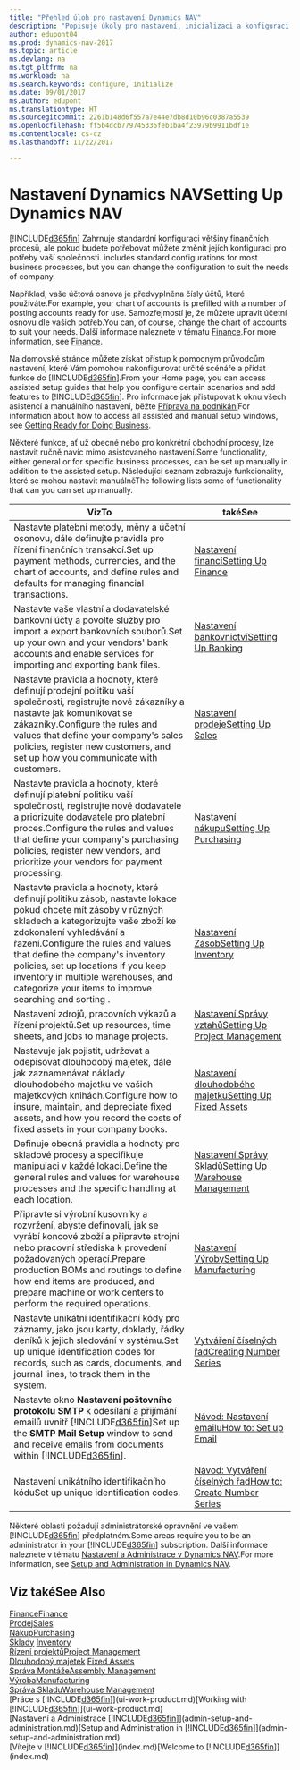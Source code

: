 ```yaml
---
title: "Přehled úloh pro nastavení Dynamics NAV"
description: "Popisuje úkoly pro nastavení, inicializaci a konfiguraci Dynamics NAV podle vašich potřeb."
author: edupont04
ms.prod: dynamics-nav-2017
ms.topic: article
ms.devlang: na
ms.tgt_pltfrm: na
ms.workload: na
ms.search.keywords: configure, initialize
ms.date: 09/01/2017
ms.author: edupont
ms.translationtype: HT
ms.sourcegitcommit: 2261b148d6f557a7e44e7db8d10b96c0387a5539
ms.openlocfilehash: ff5b4dcb779745336feb1ba4f23979b9911bdf1e
ms.contentlocale: cs-cz
ms.lasthandoff: 11/22/2017

---
```

# <a name="setting-up-dynamics-nav"></a><span data-ttu-id="5a7a8-103">Nastavení Dynamics NAV</span><span class="sxs-lookup"><span data-stu-id="5a7a8-103">Setting Up Dynamics NAV</span></span>
[!INCLUDE[d365fin](includes/d365fin_md.md)]<span data-ttu-id="5a7a8-104"> Zahrnuje standardní konfiguraci většiny finančních procesů, ale pokud budete potřebovat můžete změnit jejích konfiguraci pro potřeby vaší společnosti.</span><span class="sxs-lookup"><span data-stu-id="5a7a8-104"> includes standard configurations for most business processes, but you can change the configuration to suit the needs of company.</span></span>

<span data-ttu-id="5a7a8-105">Například, vaše účtová osnova je předvyplněna čísly účtů, které používáte.</span><span class="sxs-lookup"><span data-stu-id="5a7a8-105">For example, your chart of accounts is prefilled with a number of posting accounts ready for use.</span></span> <span data-ttu-id="5a7a8-106">Samozřejmostí je, že můžete upravit účetní osnovu dle vašich potřeb.</span><span class="sxs-lookup"><span data-stu-id="5a7a8-106">You can, of course, change the chart of accounts to suit your needs.</span></span> <span data-ttu-id="5a7a8-107">Další informace naleznete v tématu [Finance](finance.md).</span><span class="sxs-lookup"><span data-stu-id="5a7a8-107">For more information, see [Finance](finance.md).</span></span>

<span data-ttu-id="5a7a8-108">Na domovské stránce můžete získat přístup k pomocným průvodcům nastavení, které Vám pomohou nakonfigurovat určité scénáře a přidat funkce do [!INCLUDE[d365fin](includes/d365fin_md.md)].</span><span class="sxs-lookup"><span data-stu-id="5a7a8-108">From your Home page, you can access assisted setup guides that help you configure certain scenarios and add features to [!INCLUDE[d365fin](includes/d365fin_md.md)].</span></span> <span data-ttu-id="5a7a8-109">Pro informace jak přistupovat k oknu všech asistencí a manuálního nastavení, běžte [Příprava na podnikání](ui-get-ready-business.md)</span><span class="sxs-lookup"><span data-stu-id="5a7a8-109">For information about how to access all assisted and manual setup windows, see [Getting Ready for Doing Business](ui-get-ready-business.md).</span></span>

<span data-ttu-id="5a7a8-110">Některé funkce, ať už obecné nebo pro konkrétní obchodní procesy, lze nastavit ručně navíc mimo asistovaného nastavení.</span><span class="sxs-lookup"><span data-stu-id="5a7a8-110">Some functionality, either general or for specific business processes, can be set up manually in addition to the assisted setup.</span></span> <span data-ttu-id="5a7a8-111">Následující seznam zobrazuje funkcionality, které se mohou nastavit manuálně</span><span class="sxs-lookup"><span data-stu-id="5a7a8-111">The following lists some of functionality that can you can set up manually.</span></span>

| <span data-ttu-id="5a7a8-112">Viz</span><span class="sxs-lookup"><span data-stu-id="5a7a8-112">To</span></span> | <span data-ttu-id="5a7a8-113">také</span><span class="sxs-lookup"><span data-stu-id="5a7a8-113">See</span></span> |
| --- | --- |
| <span data-ttu-id="5a7a8-114">Nastavte platební metody, měny a účetní osonovu, dále definujte pravidla pro řízení finančních transakcí.</span><span class="sxs-lookup"><span data-stu-id="5a7a8-114">Set up payment methods, currencies, and the chart of accounts, and define rules and defaults for managing financial transactions.</span></span> |[<span data-ttu-id="5a7a8-115">Nastavení financí</span><span class="sxs-lookup"><span data-stu-id="5a7a8-115">Setting Up Finance</span></span>](finance-setup-finance.md) |
| <span data-ttu-id="5a7a8-116">Nastavte vaše vlastní a dodavatelské bankovní účty a povolte služby pro import a export bankovních souborů.</span><span class="sxs-lookup"><span data-stu-id="5a7a8-116">Set up your own and your vendors' bank accounts and enable services for importing and exporting bank files.</span></span> |[<span data-ttu-id="5a7a8-117">Nastavení bankovnictví</span><span class="sxs-lookup"><span data-stu-id="5a7a8-117">Setting Up Banking</span></span>](bank-setup-banking.md) |
| <span data-ttu-id="5a7a8-118">Nastavte pravidla a hodnoty, které definují prodejní politiku vaší společnosti, registrujte nové zákazníky a nastavte jak komunikovat se zákazníky.</span><span class="sxs-lookup"><span data-stu-id="5a7a8-118">Configure the rules and values that define your company's sales policies, register new customers, and set up how you communicate with customers.</span></span> |[<span data-ttu-id="5a7a8-119">Nastavení prodeje</span><span class="sxs-lookup"><span data-stu-id="5a7a8-119">Setting Up Sales</span></span>](sales-setup-sales.md) |
| <span data-ttu-id="5a7a8-120">Nastavte pravidla a hodnoty, které definují platební politiku vaší společnosti, registrujte nové dodavatele a priorizujte dodavatele pro platební proces.</span><span class="sxs-lookup"><span data-stu-id="5a7a8-120">Configure the rules and values that define your company's purchasing policies, register new vendors, and prioritize your vendors for payment processing.</span></span> |[<span data-ttu-id="5a7a8-121">Nastavení nákupu</span><span class="sxs-lookup"><span data-stu-id="5a7a8-121">Setting Up Purchasing</span></span>](purchasing-setup-purchasing.md) |
| <span data-ttu-id="5a7a8-122">Nastavte pravidla a hodnoty, které definují politiku zásob, nastavte lokace pokud chcete mít zásoby v různých skladech a kategorizujte vaše zboží ke zdokonalení vyhledávání a řazení.</span><span class="sxs-lookup"><span data-stu-id="5a7a8-122">Configure the rules and values that define the company's inventory policies, set up locations if you keep inventory in multiple warehouses, and categorize your items to improve searching and sorting .</span></span> |[<span data-ttu-id="5a7a8-123">Nastavení Zásob</span><span class="sxs-lookup"><span data-stu-id="5a7a8-123">Setting Up Inventory</span></span>](inventory-setup-inventory.md) |
| <span data-ttu-id="5a7a8-124">Nastavení zdrojů, pracovních výkazů a řízení projektů.</span><span class="sxs-lookup"><span data-stu-id="5a7a8-124">Set up resources, time sheets, and jobs to manage projects.</span></span> |[<span data-ttu-id="5a7a8-125">Nastavení Správy vztahů</span><span class="sxs-lookup"><span data-stu-id="5a7a8-125">Setting Up Project Management</span></span>](projects-setup-projects.md) |
| <span data-ttu-id="5a7a8-126">Nastavuje jak pojistit, udržovat a odepisovat dlouhodobý majetek, dále jak zaznamenávat náklady dlouhodobého majetku ve vašich majetkových knihách.</span><span class="sxs-lookup"><span data-stu-id="5a7a8-126">Configure how to insure, maintain, and depreciate fixed assets, and how you record the costs of fixed assets in your company books.</span></span> |[<span data-ttu-id="5a7a8-127">Nastavení dlouhodobého majetku</span><span class="sxs-lookup"><span data-stu-id="5a7a8-127">Setting Up Fixed Assets</span></span>](fa-setup.md) |
|<span data-ttu-id="5a7a8-128">Definuje obecná pravidla a hodnoty pro skladové procesy a specifikuje manipulaci v každé lokaci.</span><span class="sxs-lookup"><span data-stu-id="5a7a8-128">Define the general rules and values for warehouse processes and the specific handling at each location.</span></span>|[<span data-ttu-id="5a7a8-129">Nastavení Správy Skladů</span><span class="sxs-lookup"><span data-stu-id="5a7a8-129">Setting Up Warehouse Management</span></span>](warehouse-setup-warehouse.md)|
|<span data-ttu-id="5a7a8-130">Připravte si výrobní kusovníky a rozvržení, abyste definovali, jak se vyrábí koncové zboží a připravte strojní nebo pracovní střediska k provedení požadovaných operací.</span><span class="sxs-lookup"><span data-stu-id="5a7a8-130">Prepare production BOMs and routings to define how end items are produced, and prepare machine or work centers to perform the required operations.</span></span>|[<span data-ttu-id="5a7a8-131">Nastavení Výroby</span><span class="sxs-lookup"><span data-stu-id="5a7a8-131">Setting Up Manufacturing</span></span>](production-configure-production-processes.md)|
| <span data-ttu-id="5a7a8-132">Nastavte unikátní identifikační kódy pro záznamy, jako jsou karty, doklady, řádky deníků k jejich sledování v systému.</span><span class="sxs-lookup"><span data-stu-id="5a7a8-132">Set up unique identification codes for records, such as cards, documents, and journal lines, to track them in the system.</span></span> |[<span data-ttu-id="5a7a8-133">Vytváření číselných řad</span><span class="sxs-lookup"><span data-stu-id="5a7a8-133">Creating Number Series</span></span>](ui-create-number-series.md) |
| <span data-ttu-id="5a7a8-134">Nastavte okno **Nastavení poštovního protokolu SMTP** k odesílání a přijímání emailů uvnitř [!INCLUDE[d365fin](includes/d365fin_md.md)]</span><span class="sxs-lookup"><span data-stu-id="5a7a8-134">Set up the **SMTP Mail Setup** window to send and receive emails from documents within [!INCLUDE[d365fin](includes/d365fin_md.md)].</span></span> |[<span data-ttu-id="5a7a8-135">Návod: Nastavení emailu</span><span class="sxs-lookup"><span data-stu-id="5a7a8-135">How to: Set up Email</span></span>](madeira-how-setup-email.md) |
| <span data-ttu-id="5a7a8-136">Nastavení unikátního identifikačního kódu</span><span class="sxs-lookup"><span data-stu-id="5a7a8-136">Set up unique identification codes.</span></span> |[<span data-ttu-id="5a7a8-137">Návod: Vytváření číselných řad</span><span class="sxs-lookup"><span data-stu-id="5a7a8-137">How to: Create Number Series</span></span>](ui-create-number-series.md) |

<span data-ttu-id="5a7a8-138">Některé oblasti požadují administrátorské oprávnění ve vašem [!INCLUDE[d365fin](includes/d365fin_md.md)] předplatném.</span><span class="sxs-lookup"><span data-stu-id="5a7a8-138">Some areas require you to be an administrator in your [!INCLUDE[d365fin](includes/d365fin_md.md)] subscription.</span></span> <span data-ttu-id="5a7a8-139">Další informace naleznete v tématu [Nastavení a Administrace v Dynamics NAV](admin-setup-and-administration.md).</span><span class="sxs-lookup"><span data-stu-id="5a7a8-139">For more information, see [Setup and Administration in Dynamics NAV](admin-setup-and-administration.md).</span></span>  

## <a name="see-also"></a><span data-ttu-id="5a7a8-140">Viz také</span><span class="sxs-lookup"><span data-stu-id="5a7a8-140">See Also</span></span>
[<span data-ttu-id="5a7a8-141">Finance</span><span class="sxs-lookup"><span data-stu-id="5a7a8-141">Finance</span></span>](finance.md)  
[<span data-ttu-id="5a7a8-142">Prodej</span><span class="sxs-lookup"><span data-stu-id="5a7a8-142">Sales</span></span>](sales-manage-sales.md)  
[<span data-ttu-id="5a7a8-143">Nákup</span><span class="sxs-lookup"><span data-stu-id="5a7a8-143">Purchasing</span></span>](purchasing-manage-purchasing.md)  
<span data-ttu-id="5a7a8-144">[Sklady](inventory-manage-inventory.md)  </span><span class="sxs-lookup"><span data-stu-id="5a7a8-144">[Inventory](inventory-manage-inventory.md)  </span></span>  
[<span data-ttu-id="5a7a8-145">Řízení projektů</span><span class="sxs-lookup"><span data-stu-id="5a7a8-145">Project Management</span></span>](projects-manage-projects.md)  
<span data-ttu-id="5a7a8-146">[Dlouhodobý majetek](fa-manage.md)  </span><span class="sxs-lookup"><span data-stu-id="5a7a8-146">[Fixed Assets](fa-manage.md)  </span></span>  
[<span data-ttu-id="5a7a8-147">Správa Montáže</span><span class="sxs-lookup"><span data-stu-id="5a7a8-147">Assembly Management</span></span>](assembly-assemble-items.md)  
[<span data-ttu-id="5a7a8-148">Výroba</span><span class="sxs-lookup"><span data-stu-id="5a7a8-148">Manufacturing</span></span>](production-manage-manufacturing.md)  
[<span data-ttu-id="5a7a8-149">Správa Skladu</span><span class="sxs-lookup"><span data-stu-id="5a7a8-149">Warehouse Management</span></span>](warehouse-manage-warehouse.md)  
<span data-ttu-id="5a7a8-150">[Práce s [!INCLUDE[d365fin](includes/d365fin_md.md)]](ui-work-product.md)</span><span class="sxs-lookup"><span data-stu-id="5a7a8-150">[Working with [!INCLUDE[d365fin](includes/d365fin_md.md)]](ui-work-product.md)</span></span>  
<span data-ttu-id="5a7a8-151">[Nastavení a Administrace [!INCLUDE[d365fin](includes/d365fin_md.md)]](admin-setup-and-administration.md)</span><span class="sxs-lookup"><span data-stu-id="5a7a8-151">[Setup and Administration in [!INCLUDE[d365fin](includes/d365fin_md.md)]](admin-setup-and-administration.md)</span></span>  
<span data-ttu-id="5a7a8-152">[Vítejte v [!INCLUDE[d365fin](includes/d365fin_md.md)]](index.md)</span><span class="sxs-lookup"><span data-stu-id="5a7a8-152">[Welcome to [!INCLUDE[d365fin](includes/d365fin_md.md)]](index.md)</span></span>  

